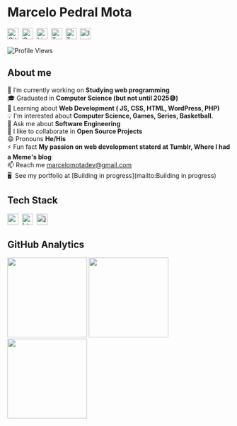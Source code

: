 # Marcelo Pedral Mota
<a href="https://www.github.com/marcelomotadev" target="_blank"><img src="https://img.shields.io/badge/marcelomotadev-100000?style=flat&logo=github&logoColor=white" alt="GitHub Badge" height="25"></a>&nbsp;
<a href="mailto:marcelomotadev@gmail.com" target="_blank"><img src="https://img.shields.io/badge/marcelomotadev-D14836?style=flat&logo=gmail&logoColor=white" alt="Gmail Badge" height="25"></a>&nbsp;
<a href="https://www.linkedin.com/in/marcelopedralmota" target="_blank"><img src="https://img.shields.io/badge/marcelopedralmota-0077B5?style=flat&logo=linkedin&logoColor=white" alt="LinkedIn Badge" height="25"></a>&nbsp;
<a href="https://www.twitch.tv/debash1" target="_blank"><img src="https://img.shields.io/badge/debash1-9146FF?style=flat&logo=twitch&logoColor=white" alt="Twitch Badge" height="25"></a>&nbsp;
<a href="https://twitter.com/MarceloMotaDEV" target="_blank"><img src="https://img.shields.io/badge/MarceloMotaDEV-1DA1F2?style=flat&logo=twitter&logoColor=white" alt="Twitter Badge" height="25"></a>&nbsp;
<a href="https://www.instagram.com/marcelopmota_" target="_blank"><img src="https://img.shields.io/badge/marcelopmota_-E4405F?style=flat&logo=instagram&logoColor=white" alt="Instagram Badge" height="25"></a>&nbsp;

![Profile Views](https://komarev.com/ghpvc/?username=marcelomotadev&theme=default&color=blue&style=flat&label=Profile+Views)

## About me
🔭&nbsp;I’m currently working on **Studying web programming**
<br/>🎓&nbsp;Graduated in **Computer Science (but not until 2025😅)**
<br/>🌱&nbsp;Learning about **Web Development ( JS, CSS, HTML, WordPress, PHP)**
<br/>💡&nbsp;I'm interested about **Computer Science, Games, Series, Basketball.**
<br/>💬&nbsp;Ask me about **Software Engineering**
<br/>🤝&nbsp;I like to collaborate in **Open Source Projects**
<br/>😄&nbsp;Pronouns **He/His**
<br/>⚡&nbsp;Fun fact **My passion on web development staterd at Tumblr, Where I had a Meme's blog**
<br/>📫&nbsp;Reach me [marcelomotadev@gmail.com](mailto:marcelomotadev@gmail.com)
<br/>🖥&nbsp; See my portfolio at [Building in progress](mailto:Building in progress)

## Tech Stack
<img src="https://img.shields.io/badge/Css3-05122A?style=flat&logo=css3" alt="css3 Badge" height="25">&nbsp;
<img src="https://img.shields.io/badge/Html5-05122A?style=flat&logo=html5" alt="html5 Badge" height="25">&nbsp;
<img src="https://img.shields.io/badge/Javascript-05122A?style=flat&logo=javascript" alt="javascript Badge" height="25">&nbsp;

## GitHub Analytics
<div>
<img height="180em" src="https://github-readme-stats.vercel.app/api?username=marcelomotadev&theme=default&show_icons=true&count_private=true">
<img height="180em" src="https://github-readme-stats.vercel.app/api/top-langs/?username=marcelomotadev&theme=default&layout=compact&langs_count=5">
<img height="180em" src="https://github-readme-streak-stats.herokuapp.com/?user=marcelomotadev&theme=default">
</div>
